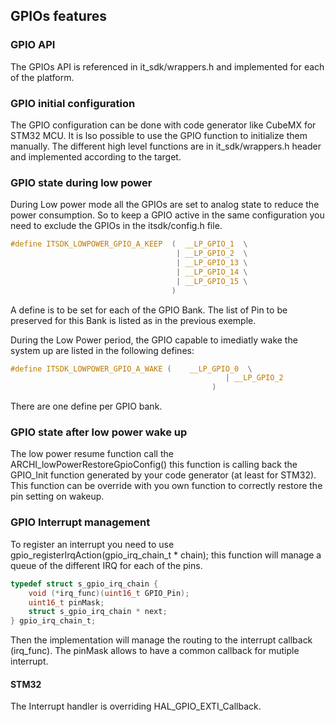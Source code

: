 ## GPIOs features

### GPIO API
The GPIOs API is referenced in it_sdk/wrappers.h and implemented for each of the platform.

### GPIO initial configuration

The GPIO configuration can be done with code generator like CubeMX for STM32 MCU. It is lso possible to use the GPIO function to initialize them manually. The different high level functions are in it_sdk/wrappers.h header and implemented according to the target.

### GPIO state during low power

During Low power mode all the GPIOs are set to analog state to reduce the power consumption. So to keep a GPIO active in the same configuration you need to exclude the GPIOs in the itsdk/config.h file.

```C
#define ITSDK_LOWPOWER_GPIO_A_KEEP	(  __LP_GPIO_1  \
									 | __LP_GPIO_2  \
									 | __LP_GPIO_13	\
									 | __LP_GPIO_14	\
									 | __LP_GPIO_15	\
		                            )
```			 

A define is to be set for each of the GPIO Bank. The list of Pin to be preserved for this Bank is listed as in the previous exemple.

During the Low Power period, the GPIO capable to imediatly wake the system up are listed in the following defines:
```C
#define ITSDK_LOWPOWER_GPIO_A_WAKE (    __LP_GPIO_0  \
									 			| __LP_GPIO_2  
									 		 )
```
There are one define per GPIO bank.


### GPIO state after low power wake up

The low power resume function call the ARCHI_lowPowerRestoreGpioConfig() this function is calling back the GPIO_Init function generated by your code generator (at least for STM32). 
This function can be override with you own function to correctly restore the pin setting on wakeup.

### GPIO Interrupt management
To register an interrupt you need to use gpio_registerIrqAction(gpio_irq_chain_t * chain); this function will manage a queue of the different IRQ for each of the pins.
 
```C
typedef struct s_gpio_irq_chain {
	void (*irq_func)(uint16_t GPIO_Pin);
	uint16_t pinMask;
	struct s_gpio_irq_chain * next;
} gpio_irq_chain_t;
```

Then the implementation will manage the routing to the interrupt callback (irq_func). The pinMask allows to have a common callback for mutiple interrupt. 


#### STM32
The Interrupt handler is overriding HAL_GPIO_EXTI_Callback.
 
